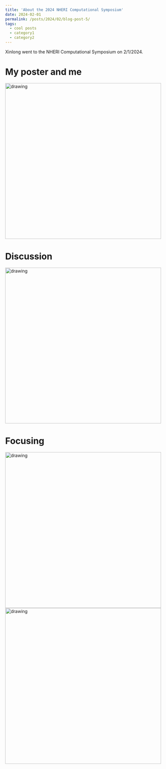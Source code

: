 ```yaml
---
title: 'About the 2024 NHERI Computational Symposium'
date: 2024-02-01
permalink: /posts/2024/02/blog-post-5/
tags:
  - cool posts
  - category1
  - category2
---
```


Xinlong went to the NHERI Computational Symposium on 2/1/2024.

My poster and me
======
<img src="http://xinlong-du.github.io/files/Blog5NHERI_007.jpg" alt="drawing" width="500"/>

Discussion
======
<img src="http://xinlong-du.github.io/files/Blog5NHERI_133.jpg" alt="drawing" width="500"/>

Focusing
======
<img src="http://xinlong-du.github.io/files/Blog5NHERI_164.jpg" alt="drawing" width="500"/>
<img src="http://xinlong-du.github.io/files/Blog5NHERI_538.jpg" alt="drawing" width="500"/>